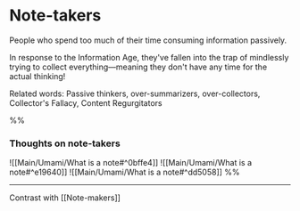 # Note-takers
People who spend too much of their time consuming information passively. 

In response to the Information Age, they've fallen into the trap of mindlessly trying to collect everything—meaning they don't have any time for the actual thinking!

Related words: Passive thinkers, over-summarizers, over-collectors, Collector's Fallacy, Content Regurgitators

%%
### Thoughts on note-takers
![[Main/Umami/What is a note#^0bffe4]] ![[Main/Umami/What is a note#^e19640]] ![[Main/Umami/What is a note#^dd5058]]
%%

---
Contrast with [[Note-makers]]